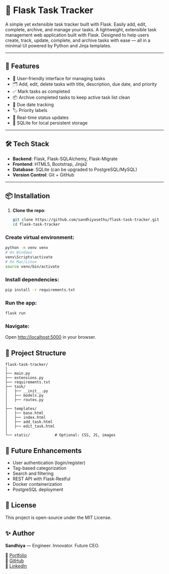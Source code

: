 # 📝 Flask Task Tracker

A simple yet extensible task tracker built with Flask. Easily add, edit, complete, archive, and manage your tasks.
A lightweight, extensible task management web application built with Flask. Designed to help users create, track, update, complete, and archive tasks with ease — all in a minimal UI powered by Python and Jinja templates.

---

## 🚀 Features

- 🔐 User-friendly interface for managing tasks
- 🗂️ Add, edit, delete tasks with title, description, due date, and priority
- ✅ Mark tasks as completed
- 📦 Archive completed tasks to keep active task list clean
- 📅 Due date tracking
- 🏷️ Priority labels
- 🔄 Real-time status updates
- 📁 SQLite for local persistent storage

---

## 🛠️ Tech Stack

- **Backend**: Flask, Flask-SQLAlchemy, Flask-Migrate
- **Frontend**: HTML5, Bootstrap, Jinja2
- **Database**: SQLite (can be upgraded to PostgreSQL/MySQL)
- **Version Control**: Git + GitHub

---

## 📦 Installation

1. **Clone the repo**:
   ```bash
   git clone https://github.com/sandhiyasethu/flask-task-tracker.git
   cd flask-task-tracker


### Create virtual environment:

```bash
python -m venv venv
# On Windows
venv\Scripts\activate
# On Mac/Linux
source venv/bin/activate
```

### Install dependencies:

```bash
pip install -r requirements.txt
```

### Run the app:

```bash
flask run
```

### Navigate:

Open [http://localhost:5000](http://localhost:5000) in your browser.

## 🔧 Project Structure

```
flask-task-tracker/
│
├── main.py
├── extensions.py
├── requirements.txt
├── task/
│   ├── __init__.py
│   ├── models.py
│   ├── routes.py
│
├── templates/
│   ├── base.html
│   ├── index.html
│   ├── add_task.html
│   ├── edit_task.html
│
└── static/           # Optional: CSS, JS, images
```

## 🧠 Future Enhancements

- User authentication (login/register)
- Tag-based categorization
- Search and filtering
- REST API with Flask-Restful
- Docker containerization
- PostgreSQL deployment

## 📄 License

This project is open-source under the MIT License.

## ✨ Author

**Sandhiya** — Engineer. Innovator. Future CEO.

🔗 [Portfolio](https://sandhiyaportfolio.netlify.app/)  
🔗 [GitHub](https://github.com/Sandhiya64)  
🔗 [LinkedIn](https://www.linkedin.com/in/sandhiya-shree-924a801b4/)
